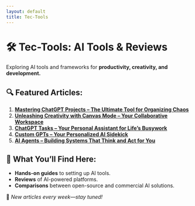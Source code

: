 ```yaml
---
layout: default
title: Tec-Tools
---
```


# 🛠️ Tec-Tools: AI Tools & Reviews  
Exploring AI tools and frameworks for **productivity, creativity, and development.**

## 🔍 Featured Articles:
1. **[Mastering ChatGPT Projects – The Ultimate Tool for Organizing Chaos](https://www.linkedin.com/pulse/mastering-chatgpt-projects-ultimate-tool-organizing-chaos-ken-elwell-qsfic/)**
2. **[Unleashing Creativity with Canvas Mode – Your Collaborative Workspace](https://www.linkedin.com/pulse/unleashing-creativity-canvas-mode-your-collaborative-workspace-ken-n1bic/)**
3. **[ChatGPT Tasks – Your Personal Assistant for Life’s Busywork](https://www.linkedin.com/pulse/chatgpt-tasks-your-personal-assistant-lifes-busywork-ken-elwell-gl2jc/)**
4. **[Custom GPTs – Your Personalized AI Sidekick](https://www.linkedin.com/pulse/custom-gpts-your-personalized-ai-sidekick-ken-elwell-ligbc/)**
5. **[AI Agents – Building Systems That Think and Act for You](https://www.linkedin.com/pulse/ai-agents-building-systems-think-act-you-ken-elwell-retjc/)**

## 🚀 What You’ll Find Here:
- **Hands-on guides** to setting up AI tools.
- **Reviews** of AI-powered platforms.
- **Comparisons** between open-source and commercial AI solutions.

📢 *New articles every week—stay tuned!*
